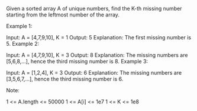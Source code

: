 Given a sorted array A of unique numbers, find the K-th missing number starting from the leftmost number of the array.

 

Example 1:

Input: A = [4,7,9,10], K = 1
Output: 5
Explanation: 
The first missing number is 5.
Example 2:

Input: A = [4,7,9,10], K = 3
Output: 8
Explanation: 
The missing numbers are [5,6,8,...], hence the third missing number is 8.
Example 3:

Input: A = [1,2,4], K = 3
Output: 6
Explanation: 
The missing numbers are [3,5,6,7,...], hence the third missing number is 6.
 

Note:

1 <= A.length <= 50000
1 <= A[i] <= 1e7
1 <= K <= 1e8